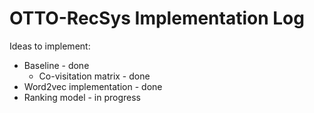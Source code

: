 # OTTO-RecSys Implementation Log

Ideas to implement:
- Baseline - done
    - Co-visitation matrix - done
- Word2vec implementation - done
- Ranking model - in progress
